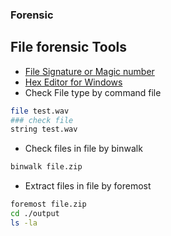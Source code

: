 ### **Forensic**

## File forensic Tools
- [File Signature or Magic number](https://www.garykessler.net/library/file_sigs.html)
- [Hex Editor for Windows](https://mh-nexus.de/en/hxd/)
- Check File type by command file
```bash
file test.wav
### check file 
string test.wav
```
- Check files in file by binwalk 
```bash
binwalk file.zip
```
- Extract files in file by foremost
```bash
foremost file.zip
cd ./output
ls -la 
```
